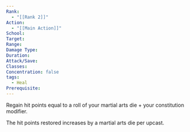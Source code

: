 ```yaml
---
Rank:
  - "[[Rank 2]]"
Action:
  - "[[Main Action]]"
School: 
Target: 
Range: 
Damage Type: 
Duration: 
Attack/Save: 
Classes: 
Concentration: false
tags:
  - Heal
Prerequisite:
---
```

Regain hit points equal to a roll of your martial arts die + your constitution modifier.

The hit points restored increases by a martial arts die per upcast.